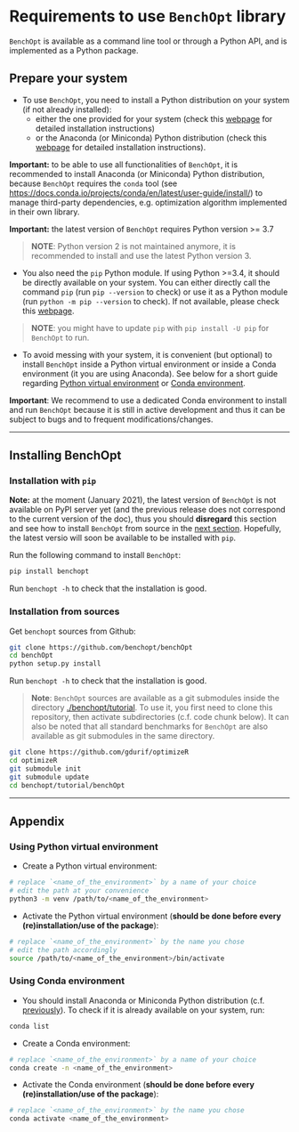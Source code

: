 # Requirements to use `BenchOpt` library

`BenchOpt` is available as a command line tool or through a Python API, and is implemented as a Python package.

## Prepare your system

- To use `BenchOpt`, you need to install a Python distribution on your system (if not already installed):
   * either the one provided for your system (check this [webpage](https://realpython.com/installing-python/) for detailed installation instructions)
   * or the Anaconda (or Miniconda) Python distribution (check this [webpage](https://docs.anaconda.com/anaconda/install/) for detailed installation instructions).

**Important:** to be able to use all functionalities of `BenchOpt`, it is recommended to install Anaconda (or Miniconda) Python distribution, because `BenchOpt` requires the `conda` tool (see https://docs.conda.io/projects/conda/en/latest/user-guide/install/) to manage third-party dependencies, e.g. optimization algorithm implemented in their own library.

**Important:** the latest version of `BenchOpt` requires Python version >= 3.7

> **NOTE**: Python version 2 is not maintained anymore, it is recommended to install and use the latest Python version 3.

- You also need the `pip` Python module. If using Python >=3.4, it should be directly available on your system. You can either directly call the command `pip` (run `pip --version` to check) or use it as a Python module (run `python -m pip --version` to check). If not available, please check this [webpage](https://pip.pypa.io/en/stable/installing/).

> **NOTE**: you might have to update `pip` with `pip install -U pip` for `BenchOpt` to run.

- To avoid messing with your system, it is convenient (but optional) to install `BenchOpt` inside a Python virtual environment or inside a Conda environment (it you are using Anaconda). See below for a short guide regarding [Python virtual environment](#using-python-virtual-environment) or [Conda environment](#using-conda-environment).

**Important**: We recommend to use a dedicated Conda environment to install and run `BenchOpt` because it is still in active development and thus it can be subject to bugs and to frequent modifications/changes.

---

## Installing BenchOpt

### Installation with `pip`

**Note:** at the moment (January 2021), the latest version of `BenchOpt` is not available on PyPI server yet (and the previous release does not correspond to the current version of the doc), thus you should **disregard** this section and see how to install `BenchOpt` from source in the [next section](#installation-from-sources). Hopefully, the latest versio will soon be available to be installed with `pip`.

Run the following command to install `BenchOpt`:
```bash
pip install benchopt
```

Run `benchopt -h` to check that the installation is good.

### Installation from sources

Get `benchopt` sources from Github:
```bash
git clone https://github.com/benchopt/benchOpt
cd benchOpt
python setup.py install
```

Run `benchopt -h` to check that the installation is good.

> **Note**: `BenchOpt` sources are available as a git submodules inside the directory [./benchopt/tutorial](./benchopt/tutorial). To use it, you first need to clone this repository, then activate subdirectories (c.f. code chunk below). It can also be noted that all standard benchmarks for `BenchOpt` are also available as git submodules in the same directory.

```bash
git clone https://github.com/gdurif/optimizeR
cd optimizeR
git submodule init
git submodule update
cd benchopt/tutorial/benchOpt
```

---

## Appendix

### Using Python virtual environment

* Create a Python virtual environment:
```bash
# replace `<name_of_the_environment>` by a name of your choice
# edit the path at your convenience
python3 -m venv /path/to/<name_of_the_environment>
```

* Activate the Python virtual environment (**should be done before every (re)installation/use of the package**):
```bash
# replace `<name_of_the_environment>` by the name you chose
# edit the path accordingly
source /path/to/<name_of_the_environment>/bin/activate
```

### Using Conda environment

* You should install Anaconda or Miniconda Python distribution (c.f. [previously](#prepare-your-system)). To check if it is already available on your system, run:
```bash
conda list
```

* Create a Conda environment:
```bash
# replace `<name_of_the_environment>` by a name of your choice
conda create -n <name_of_the_environment>
```

* Activate the Conda environment (**should be done before every (re)installation/use of the package**):
```bash
# replace `<name_of_the_environment>` by the name you chose
conda activate <name_of_the_environment>
```
